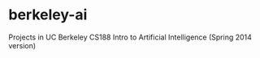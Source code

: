 # berkeley-ai

Projects in UC Berkeley CS188 Intro to Artificial Intelligence (Spring 2014 version)
